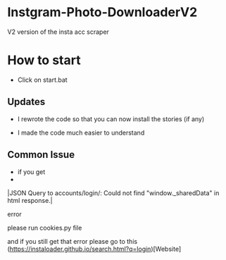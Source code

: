 # Instgram-Photo-DownloaderV2
V2 version of the insta acc scraper

# How to start

- Click on start.bat

## Updates

- I rewrote the code so that you can now install the stories (if any)

- I made the code much easier to understand

## Common Issue

- if you get
- 
|JSON Query to accounts/login/: Could not find "window._sharedData" in html response.|

error

please run cookies.py file

and if you still get that error please go to this (https://instaloader.github.io/search.html?q=login)[Website]


